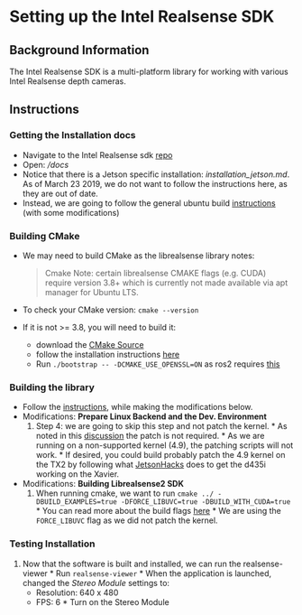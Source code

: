# Setting up the Intel Realsense SDK

## Background Information
The Intel Realsense SDK is a multi-platform library for working with various Intel Realsense depth cameras.

## Instructions

### Getting the Installation docs
  * Navigate to the Intel Realsense sdk [repo][1]
  * Open: */docs*
  * Notice that there is a Jetson specific installation: *installation_jetson.md*. As of March 23 2019, we do not want to follow the instructions here, as they are out of date.
  * Instead, we are going to follow the general ubuntu build [instructions][2] (with some modifications)

### Building CMake
  * We may need to build CMake as the librealsense library notes:

      > Cmake Note: certain librealsense CMAKE flags (e.g. CUDA) require version 3.8+ which is currently not made available via apt manager for Ubuntu LTS.

  * To check your CMake version: `cmake --version`
  * If it is not >= 3.8, you will need to build it:
    * download the [CMake Source][3] 
    * follow the installation instructions [here][4]
    * Run `./bootstrap -- -DCMAKE_USE_OPENSSL=ON` as ros2 requires [this][8]

### Building the library
  * Follow the [instructions][2], while making the modifications below.
  * Modifications: **Prepare Linux Backend and the Dev. Environment** 
      1. Step 4: we are going to skip this step and not patch the kernel.
        * As noted in this [discussion][5] the patch is not required.
        * As we are running on a non-supported kernel (4.9), the patching scripts will not work.
        * If desired, you could build probably patch the 4.9 kernel on the TX2 by following what [JetsonHacks][6] does to get the d435i working on the Xavier.
  * Modifications: **Building Librealsense2 SDK**
      1. When running cmake, we want to run `cmake ../ -DBUILD_EXAMPLES=true -DFORCE_LIBUVC=true -DBUILD_WITH_CUDA=true`
        * You can read more about the build flags [here][7]
        * We are using the `FORCE_LIBUVC` flag as we did not patch the kernel.

### Testing Installation
  1. Now that the software is built and installed, we can run the realsense-viewer
    * Run `realsense-viewer`
    * When the application is launched, changed the *Stereo Module* settings to:
       * Resolution: 640 x 480
      * FPS: 6
    * Turn on the Stereo Module


[1]:https://github.com/IntelRealSense/librealsense
[2]:https://github.com/IntelRealSense/librealsense/blob/master/doc/installation.md
[3]:https://cmake.org/download/
[4]:https://cmake.org/install/
[5]:https://github.com/IntelRealSense/librealsense/issues/1039#issuecomment-359069915
[6]:https://www.jetsonhacks.com/2019/01/21/intel-realsense-d435i-on-nvidia-jetson-agx-xavier/
[7]:https://github.com/IntelRealSense/librealsense/wiki/Build-Configuration
[8]:https://github.com/ros2/ros2/issues/470#issuecomment-371141641
